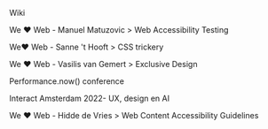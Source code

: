 
Wiki


We ❤️ Web - Manuel Matuzovic > Web Accessibility Testing

We❤️ Web - Sanne 't Hooft > CSS trickery

We ❤️ Web - Vasilis van Gemert > Exclusive Design

Performance.now() conference

Interact Amsterdam 2022- UX, design en AI

We ❤️ Web - Hidde de Vries > Web Content Accessibility Guidelines
